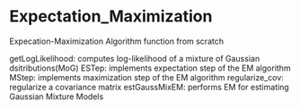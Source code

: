 # Expectation_Maximization
Expecation-Maximization Algorithm function from scratch

getLogLikelihood: computes log-likelihood of a mixture of Gaussian dsitributions(MoG)
ESTep: implements expectation step of the EM algorithm
MStep: implements maximization step of the EM algorithm
regularize_cov: regularize a covariance matrix
estGaussMixEM: performs EM for estimating Gaussian Mixture Models
